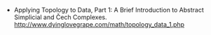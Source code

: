 * Applying Topology to Data, Part 1: A Brief Introduction to Abstract Simplicial and Čech Complexes.
http://www.dyinglovegrape.com/math/topology_data_1.php
